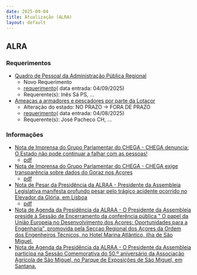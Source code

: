 ```yaml
---
date: 2025-09-04
title: Atualização (ALRA)
layout: default
---
```

## ALRA

### Requerimentos

* [Quadro de Pessoal da Administração Pública Regional](http://base.alra.pt:82/4DACTION/w_pesquisa_registo/4/8938)
  * Novo Requerimento
  * [requerimento](http://base.alra.pt:82/Doc_Req/XIIIreque410.pdf)( data entrada: 04/09/2025)
  * Requerente(s): Inês Sá PS, ...
* [Ameaças a armadores e pescadores por parte da Lotaçor](http://base.alra.pt:82/4DACTION/w_pesquisa_registo/4/8911)
  * Alteração do estado: NO PRAZO → FORA DE PRAZO
  * [requerimento](http://base.alra.pt:82/Doc_Req/XIIIreque394.pdf)( data entrada: 04/08/2025)
  * Requerente(s): José Pacheco CH, ...

### Informações

* [Nota de Imprensa do Grupo Parlamentar do CHEGA - CHEGA denuncia: O Estado não pode continuar a falhar com as pessoas!](http://base.alra.pt:82/4DACTION/w_pesquisa_registo/8/22023)
  * [pdf](http://base.alra.pt:82/Doc_Noticias/NI22023.pdf)
* [Nota de Imprensa do Grupo Parlamentar do CHEGA - CHEGA exige transparência sobre dados do Goraz nos Açores](http://base.alra.pt:82/4DACTION/w_pesquisa_registo/8/22024)
  * [pdf](http://base.alra.pt:82/Doc_Noticias/NI22024.pdf)
* [Nota de Pesar da Presidência da ALRAA - Presidente da Assembleia Legislativa manifesta profundo pesar pelo trágico acidente ocorrido no Elevador da Glória, em Lisboa](http://base.alra.pt:82/4DACTION/w_pesquisa_registo/8/22025)
  * [pdf](http://base.alra.pt:82/Doc_Noticias/NI22025.pdf)
* [Nota de Agenda da Presidência da ALRAA - O Presidente da Assembleia preside à Sessão de Encerramento da conferência pública " O papel da União Europeia no Desenvolvimento dos Açores: Oportunidades para a Engenharia", promovida pela Secçao Regional dos Açores da Ordem dos Engenheiros Técnicos, no Hotel Marina Atlântico, ilha de São Miguel.](http://base.alra.pt:82/4DACTION/w_pesquisa_registo/8/22026)
* [Nota de Agenda da Presidência da ALRAA - O Presidente da Assembleia participa na Sessão Comemorativa do 50.º aniversário da Associação Agrícola de São Miguel, no Parque de Exposições de São Miguel, em Santana.](http://base.alra.pt:82/4DACTION/w_pesquisa_registo/8/22027)
